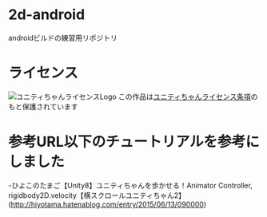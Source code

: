 # 2d-android
androidビルドの練習用リポジトリ

# ライセンス
![ユニティちゃんライセンスLogo](https://github.com/tanakaedu/2d-android/blob/master/UCL2.0/)
この作品は[ユニティちゃんライセンス条項](http://unity-chan.com/contents/license_jp/)のもと保護されています
# 参考URL以下のチュートリアルを参考にしました
-ひよこのたまご【Unity8】ユニティちゃんを歩かせる！Animator Controller, rigidbody2D.velocity【横スクロールユニティちゃん2】
      (http://hiyotama.hatenablog.com/entry/2015/06/13/090000)
      
